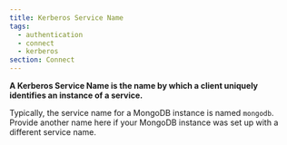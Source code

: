 ```yaml
---
title: Kerberos Service Name
tags:
  - authentication
  - connect
  - kerberos
section: Connect
---
```


<strong>
A Kerberos Service Name is the name by which a client uniquely identifies an
instance of a service.
</strong>

Typically, the service name for a MongoDB instance is named `mongodb`. Provide
another name here if your MongoDB instance was set up with a different service
name.
